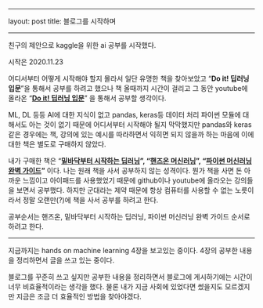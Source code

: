 ___
layout: post
title: 블로그를 시작하며
___

친구의 제안으로 kaggle을 위한 ai 공부를 시작했다.

시작은 2020.11.23

어디서부터 어떻게 시작해야 할지 몰라서 일단 유명한 책을 찾아보았고 “**Do it! 딥러닝 입문**”을 통해서 공부를 하려고 했으나 책 올때까지 시간이 걸리고 그 동안 youtube에 올라온 “[**Do it! 딥러닝 입문**](https://www.youtube.com/playlist?list=PLJN246lAkhQgbBx2Kag0wIZedn-P9KcH9)” 을 통해서 공부할 생각이다.

ML, DL 등등 AI에 대한 지식이 없고 pandas, keras등 데이터 처리 파이썬 모듈에 대해서도 아는 것이 없기 때문에 어디서부터 시작해야 될지 막막했지만 pandas와 keras같은 경우에는 책, 강의에 있는 예시를 따라하면서 익히면 되지 않을까 하는 마음에 이에 대한 책은 별도로 구매하지 않았다.

내가 구매한 책은 “[**밑바닥부터 시작하는 딥러닝**](http://www.kyobobook.co.kr/product/detailViewKor.laf?ejkGb=KOR&mallGb=KOR&barcode=9788968484636)**”, “**[**핸즈온 머신러닝**](http://www.kyobobook.co.kr/product/detailViewKor.laf?mallGb=KOR&barcode=9791162242964)**”, “**[**파이썬 머신러닝 완벽 가이드**](http://www.kyobobook.co.kr/product/detailViewKor.laf?barcode=9791158391386)**”** 이다. 나는 원래 책을 사서 공부하지 않는 성격이다. 뭔가 책을 사면 돈 아까운 느낌이고 아이패드를 사용했었기 때문에 github이나 youtube에 올라오는 강의들을 보면서 공부했다. 하지만 군대라는 제약 때문에 항상 컴퓨터를 사용할 수 없는 노릇이라서 정말 오랜만(?)에 책을 사서 공부를 하려고 한다.

공부순서는 핸즈온, 밑바닥부터 시작하는 딥러닝, 파이썬 머신러닝 완벽 가이드 순서로 하려고 한다.
 
 ---
 
지금까지는 hands on machine learning 4장을 보고있는 중이다. 4장의 공부한 내용을 정리하면서 글을 쓰고 있는 중이다. 

블로그를 꾸준히 쓰고 싶지만 공부한 내용을 정리하면서 블로그에 게시하기에는 시간이 너무 비효율적이라는 생각을 했다. 물론 내가 지금 사회에 있었다면 썼을지도 모르겠지만 지금은 조금 더 효율적인 방법을 찾아야겠다.


<!--stackedit_data:
eyJoaXN0b3J5IjpbLTQ0Nzg3NjQ3MF19
-->